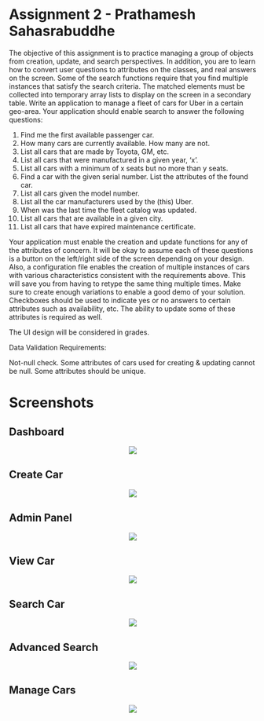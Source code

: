 Assignment 2 - Prathamesh Sahasrabuddhe
=======================================

The objective of this assignment is to practice managing a group of objects from creation, update, and search perspectives. 
In addition, you are to learn how to convert user questions to attributes on the classes, and real answers on the screen.
Some of the search functions require that you find multiple instances that satisfy the search criteria. 
The matched elements must be collected into temporary array lists to display on the screen in a secondary table. 
Write an application to manage a fleet of cars for Uber in a certain geo-area. Your application should enable search to answer the following questions:

1) Find me the first available passenger car.
2) How many cars are currently available. How many are not.
3) List all cars that are made by Toyota, GM, etc.
4) List all cars that were manufactured in a given year, ‘x’.
5) List all cars with a minimum of x seats but no more than y seats.
6) Find a car with the given serial number. List the attributes of the found car.
7) List all cars given the model number.
8) List all the car manufacturers used by the (this) Uber.
9) When was the last time the fleet catalog was updated.
10) List all cars that are available in a given city.
11) List all cars that have expired maintenance certificate.
 

Your application must enable the creation and update functions for any of the attributes of concern. It will be okay to assume each of these questions is a button on the left/right side of the screen depending on your design. Also, a configuration file enables the creation of multiple instances of cars with various characteristics consistent with the requirements above. This will save you from having to retype the same thing multiple times. Make sure to create enough variations to enable a good demo of your solution. Checkboxes should be used to indicate yes or no answers to certain attributes such as availability, etc. The ability to update some of these attributes is required as well.

The UI design will be considered in grades.

Data Validation Requirements:

Not-null check. Some attributes of cars used for creating & updating cannot be null.
Some attributes should be unique.

Screenshots
===========

Dashboard
---------
<p align="center">
   <img src="https://i.imgur.com/5jmbt3F.png">
</p>

Create Car
----------
<p align="center">
   <img src="https://i.imgur.com/LT1q3lN.png">
</p>

Admin Panel
-----------
<p align="center">
   <img src="https://i.imgur.com/qAOYMrH.png">
</p>

View Car
--------
<p align="center">
   <img src="https://i.imgur.com/Mietvbk.png">
</p>

Search Car
----------
<p align="center">
   <img src="https://i.imgur.com/RJgYWNX.png">
</p>

Advanced Search
---------------
<p align="center">
    <img src="https://i.imgur.com/TLdZjdx.png">
</p>

Manage Cars
-----------
<p align="center">
    <img src="https://i.imgur.com/3MKU623.png">
</p>
